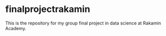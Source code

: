 # finalprojectrakamin
This is the repository for my group final project in data science at Rakamin Academy.
